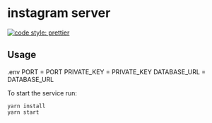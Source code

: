 # instagram server

[![code style: prettier](https://img.shields.io/badge/code_style-prettier-ff69b4.svg?style=flat-square)](https://github.com/prettier/prettier)

## Usage

.env
	PORT = PORT
    PRIVATE_KEY = PRIVATE_KEY
	DATABASE_URL = DATABASE_URL
	
To start the service run:
	
	yarn install
	yarn start